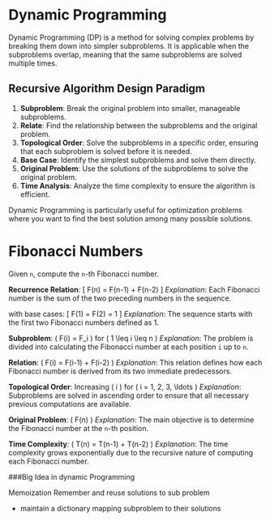 # Dynamic Programming

Dynamic Programming (DP) is a method for solving complex problems by breaking them down into simpler subproblems. It is applicable when the subproblems overlap, meaning that the same subproblems are solved multiple times.

## Recursive Algorithm Design Paradigm

1. **Subproblem**: Break the original problem into smaller, manageable subproblems.
2. **Relate**: Find the relationship between the subproblems and the original problem.
3. **Topological Order**: Solve the subproblems in a specific order, ensuring that each subproblem is solved before it is needed.
4. **Base Case**: Identify the simplest subproblems and solve them directly.
5. **Original Problem**: Use the solutions of the subproblems to solve the original problem.
6. **Time Analysis**: Analyze the time complexity to ensure the algorithm is efficient.

Dynamic Programming is particularly useful for optimization problems where you want to find the best solution among many possible solutions.

# Fibonacci Numbers

Given `n`, compute the `n`-th Fibonacci number.

**Recurrence Relation**:
\[ F(n) = F(n-1) + F(n-2) \]
*Explanation*: Each Fibonacci number is the sum of the two preceding numbers in the sequence.

with base cases:
\[ F(1) = F(2) = 1 \]
*Explanation*: The sequence starts with the first two Fibonacci numbers defined as 1.

**Subproblem**: \( F(i) = F_i \) for \( 1 \leq i \leq n \)
*Explanation*: The problem is divided into calculating the Fibonacci number at each position `i` up to `n`.

**Relation**: \( F(i) = F(i-1) + F(i-2) \)
*Explanation*: This relation defines how each Fibonacci number is derived from its two immediate predecessors.

**Topological Order**: Increasing \( i \) for \( i = 1, 2, 3, \ldots \)
*Explanation*: Subproblems are solved in ascending order to ensure that all necessary previous computations are available.

**Original Problem**: \( F(n) \)
*Explanation*: The main objective is to determine the Fibonacci number at the `n`-th position.

**Time Complexity**: \( T(n) = T(n-1) + T(n-2) \)
*Explanation*: The time complexity grows exponentially due to the recursive nature of computing each Fibonacci number.

###Big Idea in dynamic Programming 

Memoization 
Remember and reuse solutions to sub problem

- maintain a dictionary mapping subproblem to their solutions

